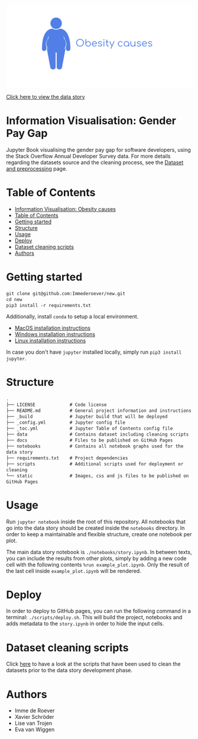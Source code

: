 ![obesity causes banner](./static/images/banner1.png?)

[Click here to view the data story](https://immederoever.github.io/new/)

# Information Visualisation: Gender Pay Gap

Jupyter Book visualising the gender pay gap for software developers,
using the Stack Overflow Annual Developer Survey data. For more details
regarding the datasets source and the cleaning process, see the
[Dataset and preprocessing](./docs/dataset-preprocessing.md) page.

# Table of Contents

- [Information Visualisation: Obesity causes](#information-visualisation-obesity-causes)
- [Table of Contents](#table-of-contents)
- [Getting started](#getting-started)
- [Structure](#structure)
- [Usage](#usage)
- [Deploy](#deploy)
- [Dataset cleaning scripts](#dataset-cleaning-scripts)
- [Authors](#authors)

# Getting started

```
git clone git@github.com:Immederoever/new.git
cd new
pip3 install -r requirements.txt
```

Additionally, install `conda` to setup a local environment.
- [MacOS installation instructions](https://docs.conda.io/projects/conda/en/latest/user-guide/install/macos.html)
- [Windows installation instructions](https://docs.conda.io/projects/conda/en/latest/user-guide/install/windows.html)
- [Linux installation instructions](https://docs.conda.io/projects/conda/en/latest/user-guide/install/linux.html)

In case you don't have `jupyter` installed locally, simply run `pip3 install jupyter`.

# Structure

```
.
├── LICENSE             # Code license
├── README.md           # General project information and instructions
├── _build              # Jupyter build that will be deployed
├── _config.yml         # Jupyter config file
├── _toc.yml            # Jupyter Table of Contents config file
├── data                # Contains dataset including cleaning scripts
├── docs                # Files to be published on GitHub Pages
├── notebooks           # Contains all notebook graphs used for the data story
├── requirements.txt    # Project dependencies
├── scripts             # Additional scripts used for deployment or cleaning
└── static              # Images, css and js files to be published on GitHub Pages
```

# Usage

Run `jupyter notebook` inside the root of this repository. All notebooks that go
into the data story should be created inside the `notebooks` directory. In order
to keep a maintainable and flexible structure, create one notebook per plot.

The main data story notebook is `./notebooks/story.ipynb`. In between texts, you
can include the results from other plots, simply by adding a new code cell with
the following contents `%run example_plot.ipynb`. Only the result of the last
cell inside `example_plot.ipynb` will be rendered.

# Deploy

In order to deploy to GitHub pages, you can run the following command in a
terminal: `./scripts/deploy.sh`. This will build the project, notebooks and adds
metadata to the `story.ipynb` in order to hide the input cells.

# Dataset cleaning scripts

Click [here](./scripts/cleaning/) to have a look at the scripts that have been
used to clean the datasets prior to the data story development phase.

# Authors
- Imme de Roever
- Xavier Schröder
- Lise van Trojen
- Eva van Wiggen
